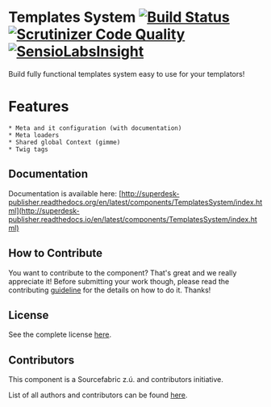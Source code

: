 Templates System [![Build Status](https://travis-ci.org/SuperdeskWebPublisher/templates-system.svg?branch=master)](https://travis-ci.org/SuperdeskWebPublisher/templates-system) [![Scrutinizer Code Quality](https://scrutinizer-ci.com/g/SuperdeskWebPublisher/templates-system/badges/quality-score.png?b=master)](https://scrutinizer-ci.com/g/SuperdeskWebPublisher/templates-system/?branch=master) [![SensioLabsInsight](https://insight.sensiolabs.com/projects/4910c72c-f459-41b9-9724-b093dc15c525/mini.png)](https://insight.sensiolabs.com/projects/4910c72c-f459-41b9-9724-b093dc15c525)
=====================================================================================================================================================================================================================================================================================================================================================================================================================================================================================================================================================================================================

Build fully functional templates system easy to use for your templators!

Features
========

    * Meta and it configuration (with documentation)
    * Meta loaders
    * Shared global Context (gimme)
    * Twig tags

Documentation
-------------

Documentation is available here: [http://superdesk-publisher.readthedocs.org/en/latest/components/TemplatesSystem/index.html](http://superdesk-publisher.readthedocs.io/en/latest/components/TemplatesSystem/index.html)

How to Contribute
-----------------

You want to contribute to the component? That's great and we really appreciate it! Before submitting your work though, please read the contributing [guideline](http://superdesk-publisher.readthedocs.org/en/latest/contributing/index.html) for the details on how to do it. Thanks!

License
-------

See the complete license [here](LICENSE.md).

Contributors
------------

This component is a Sourcefabric z.ú. and contributors initiative.

List of all authors and contributors can be found [here](AUTHORS.md).
